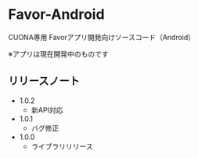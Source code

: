 # Favor-Android
CUONA専用 Favorアプリ開発向けソースコード（Android）

※アプリは現在開発中のものです

## リリースノート
- 1.0.2
  - 新API対応
- 1.0.1
  - バグ修正
- 1.0.0
  - ライブラリリリース


